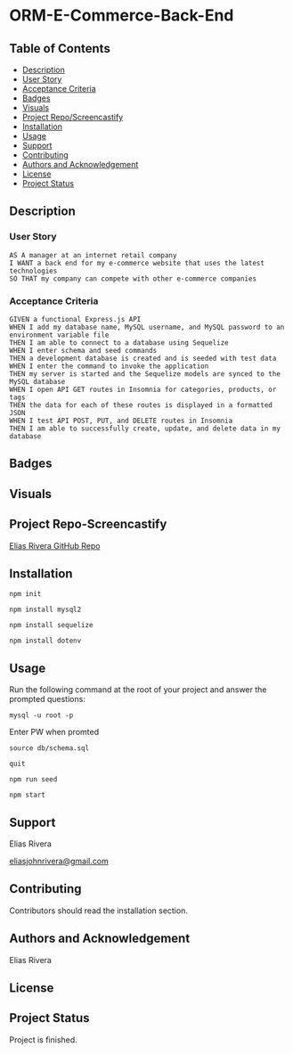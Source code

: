 # ORM-E-Commerce-Back-End

## Table of Contents
- [Description](#description)
- [User Story](#user-story)
- [Acceptance Criteria](#acceptance-criteria)
- [Badges](#badges)
- [Visuals](#visuals)
- [Project Repo/Screencastify](#project-repo-screencastify)
- [Installation](#installation)
- [Usage](#usage)
- [Support](#support)
- [Contributing](#contributing)
- [Authors and Acknowledgement](#authors-and-acknowledgement)
- [License](#license)
- [Project Status](#project-status)

## Description
  
### User Story
  
```
AS A manager at an internet retail company
I WANT a back end for my e-commerce website that uses the latest technologies
SO THAT my company can compete with other e-commerce companies
```
  
### Acceptance Criteria
  
``` 
GIVEN a functional Express.js API
WHEN I add my database name, MySQL username, and MySQL password to an environment variable file
THEN I am able to connect to a database using Sequelize
WHEN I enter schema and seed commands
THEN a development database is created and is seeded with test data
WHEN I enter the command to invoke the application
THEN my server is started and the Sequelize models are synced to the MySQL database
WHEN I open API GET routes in Insomnia for categories, products, or tags
THEN the data for each of these routes is displayed in a formatted JSON
WHEN I test API POST, PUT, and DELETE routes in Insomnia
THEN I am able to successfully create, update, and delete data in my database
```

## Badges

## Visuals

## Project Repo-Screencastify
[Elias Rivera GitHub Repo](https://github.com/eliasjrivera/ORM-E-Commerce-Back-End)

## Installation
`npm init`

`npm install mysql2`

`npm install sequelize`

`npm install dotenv`
  
## Usage
  
Run the following command at the root of your project and answer the prompted questions:

`mysql -u root -p`

Enter PW when promted

`source db/schema.sql`

`quit`

`npm run seed`
  
`npm start`

## Support
Elias Rivera

eliasjohnrivera@gmail.com

## Contributing
Contributors should read the installation section.

## Authors and Acknowledgement
Elias Rivera
## License

## Project Status
Project is finished.

